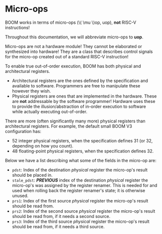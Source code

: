 # Micro-ops

BOOM works in terms of micro-ops (\\( \mu \\)op, uop), **not** RISC-V instructions!

<div class="note">
Throughout this documentation, we will abbreviate micro-ops to <strong>uop</strong>.
</div>

Micro-ops are not a hardware module!
They cannot be elaborated or synthesized into hardware!
They are a class that describes control signals for the micro-op created out of a standard RISC-V instruction!

To enable true out-of-order execution, BOOM has both physical and architectural registers.
* Architectural registers are the ones defined by the specification and available to software.
  Programmers are free to manipulate these however they wish.
* Physical registers are ones that are implemented in the hardware.
  These are **not** addressable by the software programmer!
  Hardware uses these to provide the illusion/abstraction of in-order execution to software while actually executing out-of-order.

There are more (often significantly many more) physical registers than architectural registers.
For example, the default small BOOM V3 configuration has:
  * 52 integer physical registers, when the specification defines 31 (or 32, depending on how you count).
  * 48 floating-point physical registers, when the specification defines 32.

Below we have a list describing what some of the fields in the micro-op are:
* `pdst`: Index of the destination *physical* register the micro-op's result should be placed in.
* `stale_pdst`: ***PREVIOUS*** index of the destination *physical* register the micro-op's was assigned by the register renamer.
  This is needed for and used when rolling back the register renamer's state; it is otherwise unused.
* `prs1`: Index of the first source *physical* register the micro-op's result should be read from.
* `prs2`: Index of the second source *physical* register the micro-op's result should be read from, if it needs a second source.
* `prs3`: Index of the third source *physical* register the micro-op's result should be read from, if it needs a third source.

